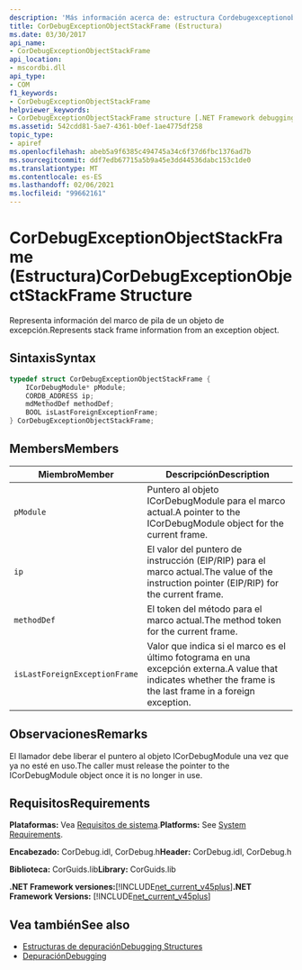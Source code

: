 ```yaml
---
description: 'Más información acerca de: estructura Cordebugexceptionobjectstackframe ('
title: CorDebugExceptionObjectStackFrame (Estructura)
ms.date: 03/30/2017
api_name:
- CorDebugExceptionObjectStackFrame
api_location:
- mscordbi.dll
api_type:
- COM
f1_keywords:
- CorDebugExceptionObjectStackFrame
helpviewer_keywords:
- CorDebugExceptionObjectStackFrame structure [.NET Framework debugging]
ms.assetid: 542cdd81-5ae7-4361-b0ef-1ae4775df258
topic_type:
- apiref
ms.openlocfilehash: abeb5a9f6385c494745a34c6f37d6fbc1376ad7b
ms.sourcegitcommit: ddf7edb67715a5b9a45e3dd44536dabc153c1de0
ms.translationtype: MT
ms.contentlocale: es-ES
ms.lasthandoff: 02/06/2021
ms.locfileid: "99662161"
---
```

# <a name="cordebugexceptionobjectstackframe-structure"></a><span data-ttu-id="6eb5b-103">CorDebugExceptionObjectStackFrame (Estructura)</span><span class="sxs-lookup"><span data-stu-id="6eb5b-103">CorDebugExceptionObjectStackFrame Structure</span></span>

<span data-ttu-id="6eb5b-104">Representa información del marco de pila de un objeto de excepción.</span><span class="sxs-lookup"><span data-stu-id="6eb5b-104">Represents stack frame information from an exception object.</span></span>  
  
## <a name="syntax"></a><span data-ttu-id="6eb5b-105">Sintaxis</span><span class="sxs-lookup"><span data-stu-id="6eb5b-105">Syntax</span></span>  
  
```cpp  
typedef struct CorDebugExceptionObjectStackFrame {  
    ICorDebugModule* pModule;  
    CORDB_ADDRESS ip;  
    mdMethodDef methodDef;  
    BOOL isLastForeignExceptionFrame;  
} CorDebugExceptionObjectStackFrame;  
```  
  
## <a name="members"></a><span data-ttu-id="6eb5b-106">Members</span><span class="sxs-lookup"><span data-stu-id="6eb5b-106">Members</span></span>  
  
|<span data-ttu-id="6eb5b-107">Miembro</span><span class="sxs-lookup"><span data-stu-id="6eb5b-107">Member</span></span>|<span data-ttu-id="6eb5b-108">Descripción</span><span class="sxs-lookup"><span data-stu-id="6eb5b-108">Description</span></span>|  
|------------|-----------------|  
|`pModule`|<span data-ttu-id="6eb5b-109">Puntero al objeto ICorDebugModule para el marco actual.</span><span class="sxs-lookup"><span data-stu-id="6eb5b-109">A pointer to the ICorDebugModule object for the current frame.</span></span>|  
|`ip`|<span data-ttu-id="6eb5b-110">El valor del puntero de instrucción (EIP/RIP) para el marco actual.</span><span class="sxs-lookup"><span data-stu-id="6eb5b-110">The value of the instruction pointer (EIP/RIP) for the current frame.</span></span>|  
|`methodDef`|<span data-ttu-id="6eb5b-111">El token del método para el marco actual.</span><span class="sxs-lookup"><span data-stu-id="6eb5b-111">The method token for the current frame.</span></span>|  
|`isLastForeignExceptionFrame`|<span data-ttu-id="6eb5b-112">Valor que indica si el marco es el último fotograma en una excepción externa.</span><span class="sxs-lookup"><span data-stu-id="6eb5b-112">A value that indicates whether the frame is the last frame in a foreign exception.</span></span>|  
  
## <a name="remarks"></a><span data-ttu-id="6eb5b-113">Observaciones</span><span class="sxs-lookup"><span data-stu-id="6eb5b-113">Remarks</span></span>  

 <span data-ttu-id="6eb5b-114">El llamador debe liberar el puntero al objeto ICorDebugModule una vez que ya no esté en uso.</span><span class="sxs-lookup"><span data-stu-id="6eb5b-114">The caller must release the pointer to the ICorDebugModule object once it is no longer in use.</span></span>  
  
## <a name="requirements"></a><span data-ttu-id="6eb5b-115">Requisitos</span><span class="sxs-lookup"><span data-stu-id="6eb5b-115">Requirements</span></span>  

 <span data-ttu-id="6eb5b-116">**Plataformas:** Vea [Requisitos de sistema](../../get-started/system-requirements.md).</span><span class="sxs-lookup"><span data-stu-id="6eb5b-116">**Platforms:** See [System Requirements](../../get-started/system-requirements.md).</span></span>  
  
 <span data-ttu-id="6eb5b-117">**Encabezado:** CorDebug.idl, CorDebug.h</span><span class="sxs-lookup"><span data-stu-id="6eb5b-117">**Header:** CorDebug.idl, CorDebug.h</span></span>  
  
 <span data-ttu-id="6eb5b-118">**Biblioteca:** CorGuids.lib</span><span class="sxs-lookup"><span data-stu-id="6eb5b-118">**Library:** CorGuids.lib</span></span>  
  
 <span data-ttu-id="6eb5b-119">**.NET Framework versiones:**[!INCLUDE[net_current_v45plus](../../../../includes/net-current-v45plus-md.md)]</span><span class="sxs-lookup"><span data-stu-id="6eb5b-119">**.NET Framework Versions:** [!INCLUDE[net_current_v45plus](../../../../includes/net-current-v45plus-md.md)]</span></span>  
  
## <a name="see-also"></a><span data-ttu-id="6eb5b-120">Vea también</span><span class="sxs-lookup"><span data-stu-id="6eb5b-120">See also</span></span>

- [<span data-ttu-id="6eb5b-121">Estructuras de depuración</span><span class="sxs-lookup"><span data-stu-id="6eb5b-121">Debugging Structures</span></span>](debugging-structures.md)
- [<span data-ttu-id="6eb5b-122">Depuración</span><span class="sxs-lookup"><span data-stu-id="6eb5b-122">Debugging</span></span>](index.md)
